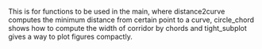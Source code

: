 This is for functions to be used in the main, where distance2curve computes the minimum distance from certain point to a curve, circle_chord shows how to compute the width of corridor by chords and tight_subplot gives a way to plot figures compactly.
